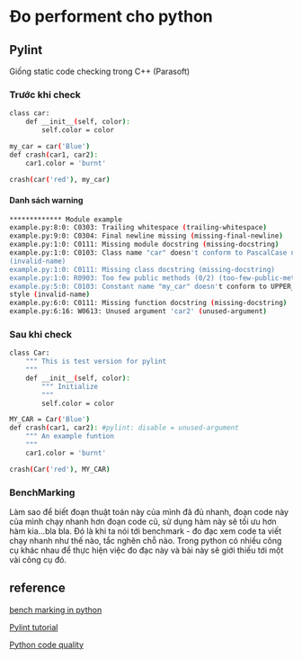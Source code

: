 # Đo performent cho python

## Pylint
Giống static code checking trong C++ (Parasoft)
### Trước khi check

```bash
class car:
    def __init__(self, color):
        self.color = color

my_car = car('Blue')
def crash(car1, car2):
    car1.color = 'burnt'
    
crash(car('red'), my_car)

```
#### Danh sách warning
```bash
************* Module example
example.py:8:0: C0303: Trailing whitespace (trailing-whitespace)
example.py:9:0: C0304: Final newline missing (missing-final-newline)
example.py:1:0: C0111: Missing module docstring (missing-docstring)
example.py:1:0: C0103: Class name "car" doesn't conform to PascalCase naming style
(invalid-name)
example.py:1:0: C0111: Missing class docstring (missing-docstring)
example.py:1:0: R0903: Too few public methods (0/2) (too-few-public-methods)
example.py:5:0: C0103: Constant name "my_car" doesn't conform to UPPER_CASE naming
style (invalid-name)
example.py:6:0: C0111: Missing function docstring (missing-docstring)
example.py:6:16: W0613: Unused argument 'car2' (unused-argument)
```

### Sau khi check

```bash
class Car:
    """ This is test version for pylint
    """
    def __init__(self, color):
        """ Initialize
        """
        self.color = color

MY_CAR = Car('Blue')
def crash(car1, car2): #pylint: disable = unused-argument
    """ An example funtion
    """
    car1.color = 'burnt'

crash(Car('red'), MY_CAR)

```

### BenchMarking
Làm sao để biết đoạn thuật toán này của mình đã đủ nhanh, đoạn code này của mình chạy nhanh hơn đoạn code cũ, sử dụng hàm này sẽ tối ưu hơn hàm kia...bla bla. Đó là khi ta nói tới benchmark - đo đạc xem code ta viết chạy nhanh như thế nào, tắc nghẽn chỗ nào. Trong python có nhiều công cụ khác nhau để thực hiện việc đo đạc này và bài này sẽ giới thiếu tới một vài công cụ đó.



## reference

[bench marking in python](https://viblo.asia/p/benchmarking-trong-python-m68Z0R1M5kG)


[Pylint tutorial](https://www.youtube.com/watch?v=fFY5103p5-c)

[Python code quality](https://realpython.com/python-code-quality/)
